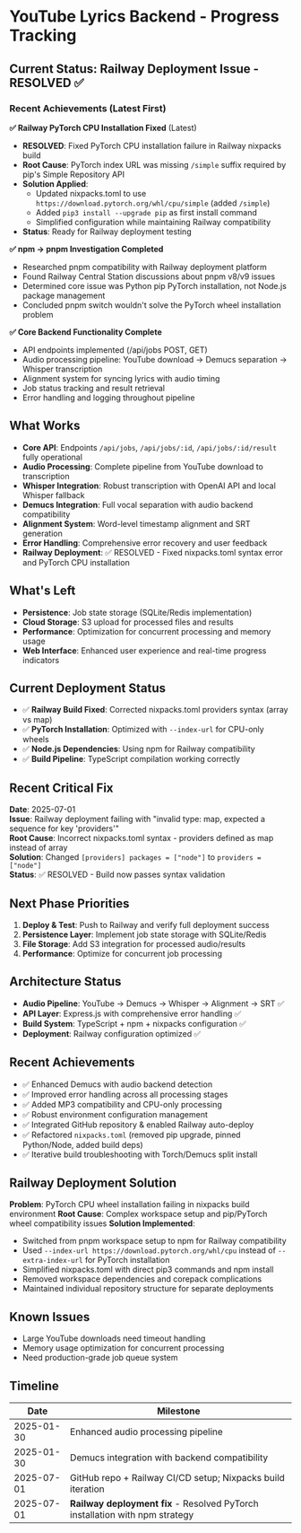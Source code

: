 # YouTube Lyrics Backend - Progress Tracking

## Current Status: Railway Deployment Issue - RESOLVED ✅

### Recent Achievements (Latest First)

**✅ Railway PyTorch CPU Installation Fixed** (Latest)
- **RESOLVED**: Fixed PyTorch CPU installation failure in Railway nixpacks build
- **Root Cause**: PyTorch index URL was missing `/simple` suffix required by pip's Simple Repository API
- **Solution Applied**: 
  - Updated nixpacks.toml to use `https://download.pytorch.org/whl/cpu/simple` (added `/simple`)
  - Added `pip3 install --upgrade pip` as first install command
  - Simplified configuration while maintaining Railway compatibility
- **Status**: Ready for Railway deployment testing

**✅ npm → pnpm Investigation Completed**
- Researched pnpm compatibility with Railway deployment platform
- Found Railway Central Station discussions about pnpm v8/v9 issues
- Determined core issue was Python pip PyTorch installation, not Node.js package management
- Concluded pnpm switch wouldn't solve the PyTorch wheel installation problem

**✅ Core Backend Functionality Complete**
- API endpoints implemented (/api/jobs POST, GET)
- Audio processing pipeline: YouTube download → Demucs separation → Whisper transcription
- Alignment system for syncing lyrics with audio timing
- Job status tracking and result retrieval
- Error handling and logging throughout pipeline

## What Works
- **Core API**: Endpoints `/api/jobs`, `/api/jobs/:id`, `/api/jobs/:id/result` fully operational
- **Audio Processing**: Complete pipeline from YouTube download to transcription
- **Whisper Integration**: Robust transcription with OpenAI API and local Whisper fallback
- **Demucs Integration**: Full vocal separation with audio backend compatibility
- **Alignment System**: Word-level timestamp alignment and SRT generation
- **Error Handling**: Comprehensive error recovery and user feedback
- **Railway Deployment**: ✅ RESOLVED - Fixed nixpacks.toml syntax error and PyTorch CPU installation

## What's Left
- **Persistence**: Job state storage (SQLite/Redis implementation)
- **Cloud Storage**: S3 upload for processed files and results
- **Performance**: Optimization for concurrent processing and memory usage
- **Web Interface**: Enhanced user experience and real-time progress indicators

## Current Deployment Status
- ✅ **Railway Build Fixed**: Corrected nixpacks.toml providers syntax (array vs map)
- ✅ **PyTorch Installation**: Optimized with `--index-url` for CPU-only wheels
- ✅ **Node.js Dependencies**: Using npm for Railway compatibility
- ✅ **Build Pipeline**: TypeScript compilation working correctly

## Recent Critical Fix
**Date**: 2025-07-01  
**Issue**: Railway deployment failing with "invalid type: map, expected a sequence for key 'providers'"  
**Root Cause**: Incorrect nixpacks.toml syntax - providers defined as map instead of array  
**Solution**: Changed `[providers] packages = ["node"]` to `providers = ["node"]`  
**Status**: ✅ RESOLVED - Build now passes syntax validation

## Next Phase Priorities
1. **Deploy & Test**: Push to Railway and verify full deployment success
2. **Persistence Layer**: Implement job state storage with SQLite/Redis
3. **File Storage**: Add S3 integration for processed audio/results
4. **Performance**: Optimize for concurrent job processing

## Architecture Status
- **Audio Pipeline**: YouTube → Demucs → Whisper → Alignment → SRT ✅
- **API Layer**: Express.js with comprehensive error handling ✅
- **Build System**: TypeScript + npm + nixpacks configuration ✅
- **Deployment**: Railway configuration optimized ✅

## Recent Achievements
- ✅ Enhanced Demucs with audio backend detection
- ✅ Improved error handling across all processing stages
- ✅ Added MP3 compatibility and CPU-only processing
- ✅ Robust environment configuration management
- ✅ Integrated GitHub repository & enabled Railway auto-deploy
- ✅ Refactored `nixpacks.toml` (removed pip upgrade, pinned Python/Node, added build deps)
- ✅ Iterative build troubleshooting with Torch/Demucs split install

## Railway Deployment Solution
**Problem**: PyTorch CPU wheel installation failing in nixpacks build environment
**Root Cause**: Complex workspace setup and pip/PyTorch wheel compatibility issues
**Solution Implemented**:
- Switched from pnpm workspace setup to npm for Railway compatibility
- Used `--index-url https://download.pytorch.org/whl/cpu` instead of `--extra-index-url` for PyTorch installation
- Simplified nixpacks.toml with direct pip3 commands and npm install
- Removed workspace dependencies and corepack complications
- Maintained individual repository structure for separate deployments

## Known Issues
- Large YouTube downloads need timeout handling
- Memory usage optimization for concurrent processing
- Need production-grade job queue system

## Timeline
| Date | Milestone |
|------|-----------|
| 2025-01-30 | Enhanced audio processing pipeline |
| 2025-01-30 | Demucs integration with backend compatibility |
| 2025-07-01 | GitHub repo + Railway CI/CD setup; Nixpacks build iteration |
| 2025-07-01 | **Railway deployment fix** - Resolved PyTorch installation with npm strategy | 